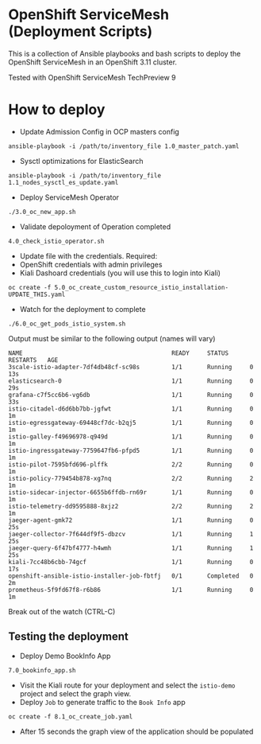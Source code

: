 # OpenShift ServiceMesh (Deployment Scripts)

This is a collection of Ansible playbooks and bash scripts to deploy the OpenShift ServiceMesh in an OpenShift 3.11 cluster.

Tested with OpenShift ServiceMesh TechPreview 9


# How to deploy


- Update Admission Config in OCP masters config  

`ansible-playbook -i /path/to/inventory_file 1.0_master_patch.yaml`

- Sysctl optimizations for ElasticSearch

`ansible-playbook -i /path/to/inventory_file 1.1_nodes_sysctl_es_update.yaml`

- Deploy ServiceMesh Operator

`./3.0_oc_new_app.sh`

- Validate depoloyment of Operation completed

`4.0_check_istio_operator.sh`

- Update file with the credentials. Required:
 - OpenShift credentials with admin privileges
 - Kiali Dashoard credentials (you will use this to login into Kiali)

`oc create -f 5.0_oc_create_custom_resource_istio_installation-UPDATE_THIS.yaml`

- Watch for the deployment to complete

`./6.0_oc_get_pods_istio_system.sh`

Output must be similar to the following output (names will vary)
```
NAME                                          READY     STATUS      RESTARTS   AGE
3scale-istio-adapter-7df4db48cf-sc98s         1/1       Running     0          13s
elasticsearch-0                               1/1       Running     0          29s
grafana-c7f5cc6b6-vg6db                       1/1       Running     0          33s
istio-citadel-d6d6bb7bb-jgfwt                 1/1       Running     0          1m
istio-egressgateway-69448cf7dc-b2qj5          1/1       Running     0          1m
istio-galley-f49696978-q949d                  1/1       Running     0          1m
istio-ingressgateway-7759647fb6-pfpd5         1/1       Running     0          1m
istio-pilot-7595bfd696-plffk                  2/2       Running     0          1m
istio-policy-779454b878-xg7nq                 2/2       Running     2          1m
istio-sidecar-injector-6655b6ffdb-rn69r       1/1       Running     0          1m
istio-telemetry-dd9595888-8xjz2               2/2       Running     2          1m
jaeger-agent-gmk72                            1/1       Running     0          25s
jaeger-collector-7f644df9f5-dbzcv             1/1       Running     1          25s
jaeger-query-6f47bf4777-h4wmh                 1/1       Running     1          25s
kiali-7cc48b6cbb-74gcf                        1/1       Running     0          17s
openshift-ansible-istio-installer-job-fbtfj   0/1       Completed   0          2m
prometheus-5f9fd67f8-r6b86                    1/1       Running     0          1m
```

Break out of the watch (CTRL-C) 

## Testing the deployment

- Deploy Demo BookInfo App

`7.0_bookinfo_app.sh`

- Visit the Kiali route for your deployment and select the `istio-demo` project and select the graph view.
- Deploy `Job` to generate traffic to the `Book Info` app

`oc create -f 8.1_oc_create_job.yaml`

- After 15 seconds the graph view of the application should be populated



